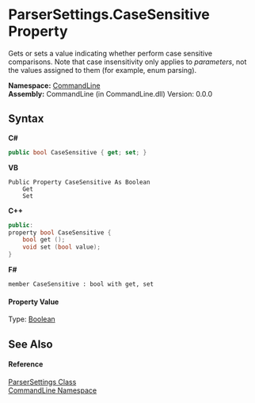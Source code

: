 # ParserSettings.CaseSensitive Property 
 

Gets or sets a value indicating whether perform case sensitive comparisons. Note that case insensitivity only applies to <i>parameters</i>, not the values assigned to them (for example, enum parsing).

**Namespace:**&nbsp;<a href="N_CommandLine">CommandLine</a><br />**Assembly:**&nbsp;CommandLine (in CommandLine.dll) Version: 0.0.0

## Syntax

**C#**<br />
``` C#
public bool CaseSensitive { get; set; }
```

**VB**<br />
``` VB
Public Property CaseSensitive As Boolean
	Get
	Set
```

**C++**<br />
``` C++
public:
property bool CaseSensitive {
	bool get ();
	void set (bool value);
}
```

**F#**<br />
``` F#
member CaseSensitive : bool with get, set

```


#### Property Value
Type: <a href="https://docs.microsoft.com/dotnet/api/system.boolean" target="_blank">Boolean</a>

## See Also


#### Reference
<a href="T_CommandLine_ParserSettings">ParserSettings Class</a><br /><a href="N_CommandLine">CommandLine Namespace</a><br />